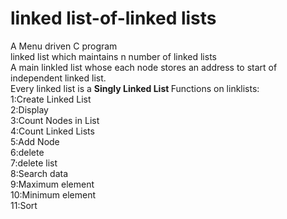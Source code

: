 # linked list-of-linked lists
A Menu driven C program </br>
linked list which maintains n number of linked lists</br>
A main linkled list whose each node stores an address to start of independent linked list.</br>
Every linked list is a <b> Singly Linked List </b>
Functions on linklists:</br>
  	1:Create Linked List</br>
	2:Display</br>
	3:Count Nodes in List</br>
	4:Count Linked Lists</br>
	5:Add Node</br>
	6:delete</br>
	7:delete list</br>
	8:Search data</br>
	9:Maximum element</br>
	10:Minimum element</br>
	11:Sort</br>
